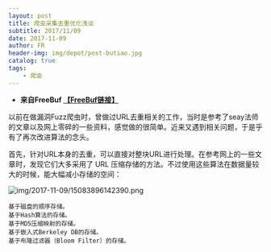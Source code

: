 ```yaml
---
layout: post
title: 爬虫采集去重优化浅谈
subtitle: 2017/11/09
date: 2017-11-09
author: FR
header-img: img/depot/post-butiao.jpg
catalog: true
tags:
    - 爬虫
---
```


- **来自FreeBuf [【FreeBuf链接】](http://www.freebuf.com/articles/others-articles/151173.html)**  

以前在做漏洞Fuzz爬虫时，曾做过URL去重相关的工作，当时是参考了seay法师的文章以及网上零碎的一些资料，感觉做的很简单。近来又遇到相关问题，于是乎有了再次改进算法的念头。

首先，针对URL本身的去重，可以直接对整块URL进行处理。在参考网上的一些文章时，发现它们大多采用了 URL 压缩存储的方法。不过使用这些算法在数据量较大的时候，能大幅减小存储的空间：

![img/2017-11-09/15083896142390.png](http://image.3001.net/images/20171019/15083896142390.png)

    基于磁盘的顺序存储。
    基于Hash算法的存储。
    基于MD5压缩映射的存储。
    基于嵌入式Berkeley DB的存储。
    基于布隆过滤器（Bloom Filter）的存储。
